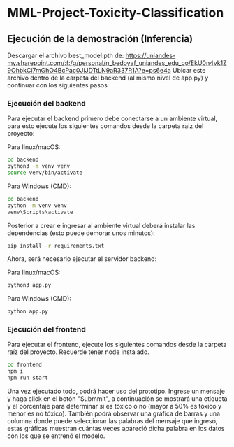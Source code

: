 # MML-Project-Toxicity-Classification


## Ejecución de la demostración (Inferencia)

Descargar el archivo best_model.pth de: https://uniandes-my.sharepoint.com/:f:/g/personal/n_bedoyaf_uniandes_edu_co/EkU0n4vk1Z9OhbkCi7mGhO4BcPac0JiJDTtLN9aR337R1A?e=ps6e4a
Ubicar este archivo dentro de la carpeta del backend (al mismo nivel de app.py) y continuar con los siguientes pasos

### Ejecución del backend

Para ejecutar el backend primero debe conectarse a un ambiente virtual, para esto ejecute los siguientes comandos desde la carpeta raiz del proyecto:

Para linux/macOS:
```bash
cd backend
python3 -m venv venv
source venv/bin/activate
```

Para Windows (CMD):
```bash
cd backend
python -m venv venv
venv\Scripts\activate
```

Posterior a crear e ingresar al ambiente virtual deberá instalar las dependencias (esto puede demorar unos minutos):
```bash
pip install -r requirements.txt
```

Ahora, será necesario ejecutar el servidor backend:

Para linux/macOS:
```bash
python3 app.py
```

Para Windows (CMD):
```bash
python app.py
```

### Ejecución del frontend

Para ejecutar el frontend, ejecute los siguientes comandos desde la carpeta raíz del proyecto. Recuerde tener node instalado.

```bash
cd frontend
npm i
npm run start
```

Una vez ejecutado todo, podrá hacer uso del prototipo. Ingrese un mensaje y haga click en el botón "Submmit", a continuación se mostrará una etiqueta y el porcentaje para determinar si es tóxico o no (mayor a 50% es tóxico y menor es no tóxico). También podrá observar una gráfica de barras y una columna donde puede seleccionar las palabras del mensaje que ingresó, estas gráficas muestran cuántas veces apareció dicha palabra en los datos con los que se entrenó el modelo.
